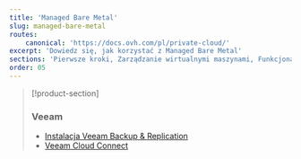 ```yaml
---
title: 'Managed Bare Metal'
slug: managed-bare-metal
routes:
    canonical: 'https://docs.ovh.com/pl/private-cloud/'
excerpt: 'Dowiedz się, jak korzystać z Managed Bare Metal'
sections: 'Pierwsze kroki, Zarządzanie wirtualnymi maszynami, Funkcjonalności OVHcloud, Funkcjonalności VMware vSphere, Migracja wirtualnych maszyn, Usługi i opcje OVHcloud, Zerto, vRops, FAQ'
order: 05
---
```


> [!product-section]
>
> ### Veeam
>
> - [Instalacja Veeam Backup & Replication](https://docs.ovh.com/pl/storage/veeam-backup-replication/)
> - [Veeam Cloud Connect](https://docs.ovh.com/pl/storage/veeam-cloud-connect/)
>